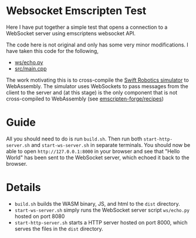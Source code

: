 # Websocket Emscripten Test

Here I have put together a simple test that opens a connection to a WebSocket server using emscriptens websocket API.

The code here is not original and only has some very minor modifications. I have taken this code for the following,

* [ws/echo.py](https://github.com/buehren/websocket-echo-server-python/blob/main/wsecho.py)
* [src/main.cpp](https://gist.github.com/nus/564e9e57e4c107faa1a45b8332c265b9)

The work motivating this is to cross-compile the [Swift Robotics simulator](https://github.com/jhavl/swift) to WebAssembly. The simulator uses WebSockets to pass messages from the client to the server and (at this stage) is the only component that is not cross-compiled to WebAssembly (see [emscripten-forge/recipes](https://github.com/emscripten-forge/recipes))

# Guide

All you should need to do is run `build.sh`. Then run both `start-http-server.sh` and `start-ws-server.sh` in separate terminals. You should now be able to open `http://127.0.0.1:8000` in your browser and see that "Hello World" has been sent to the WebSocket server, which echoed it back to the browser.

# Details
* `build.sh` builds the WASM binary, JS, and html to the `dist` directory.
* `start-ws-server.sh` simply runs the WebSocket server script `ws/echo.py` hosted on port 8080
* `start-http-server.sh` starts a HTTP server hosted on port 8000, which serves the files in the `dist` directory.
